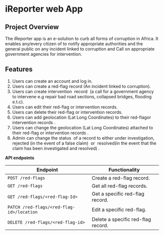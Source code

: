 # iReporter web App

## Project Overview

The iReporter app is an e-solution to curb all forms of corruption in Africa. It enables any/every citizen of to notify appropriate authorities and the general public on any incident linked to corruption and Call on appropriate government agencies for intervention. 

## Features

1. Users can create an account and log in.
2. Users can create a ​red-flag ​record (An incident linked to corruption).
3. Users can create ​intervention ​ record ​ ​(a call for a government agency to intervene e.g
repair bad road sections, collapsed bridges, flooding e.t.c).
4. Users can edit their ​red-flag ​or ​intervention ​records.
5. Users can delete their ​red-flag ​or ​intervention ​records.
6. Users can add geolocation (Lat Long Coordinates) to their ​red-flag ​or ​intervention
records ​.
7. Users can change the geolocation (Lat Long Coordinates) attached to their ​red-flag ​or
intervention ​records ​.
8. Admin can change the ​status ​ of a record to either ​under investigation, rejected ​(in the
event of a false claim) ​ ​or ​ resolved ​(in the event that the claim has been investigated and
resolved) ​.

**API endpoints**

| Endpoint | Functionality |
| --- | ---|
| ```POST /red-flags``` | Create a red-flag record. |
| ```GET /red-flags``` | Get all red-flag records. |
| ```GET /red-flags/<red-flag-Id>``` | Get a specific red-flag record. |
| ```PATCH /red-flags/<red-flag-id>/location``` | Edit a specific ​red-flag. |
| ```DELETE /red-flags/<red-flag-id>``` | Delete a specific red-flag record. |
